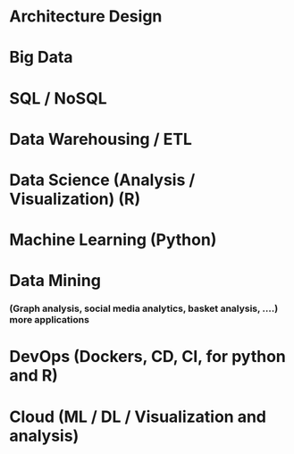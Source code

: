 # Architecture Design
# Big Data
# SQL / NoSQL
# Data Warehousing / ETL
# Data Science (Analysis / Visualization) (R)
# Machine Learning (Python)
# Data Mining 
### (Graph analysis, social media analytics, basket analysis, ....) more applications
# DevOps (Dockers, CD, CI, for python and R)
# Cloud (ML / DL / Visualization and analysis)
